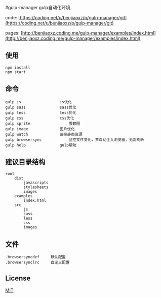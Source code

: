 #gulp-manager
gulp自动化环境

code: [https://coding.net/u/benjiaoxz/p/gulp-manager/git](https://coding.net/u/benjiaoxz/p/gulp-manager/git)

pages: [http://benjiaoxz.coding.me/gulp-manager/examples/index.html](http://benjiaoxz.coding.me/gulp-manager/examples/index.html)

## 使用

	npm install
	npm start

## 命令

    gulp js 				js优化
    gulp sass 				sass优化
    gulp less 				less优化
    gulp css 				css优化
    gulp sprite 				雪碧图
    gulp image 				图片优化
    gulp watch 				监控静态资源
    gulp browsersync 			监控文件变化，并自动注入浏览器，无需刷新
    gulp help 				gulp帮助

## 建议目录结构

    root
        dist
            javascripts
            stylesheets
            images
        examples
            index.html
        src
            js
            sass
            less
            css
            images

## 文件

    .browsersyncdef     默认配置
    .browsersynclrc     自定义配置

## License

[MIT](http://opensource.org/licenses/MIT)